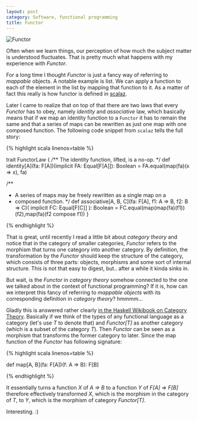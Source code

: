 ```yaml
---
layout: post
category: Software, functional programming
title: Functor
---
```


![Functor](http://adit.io/imgs/functors/fmap_apply.png)

Often when we learn things, our perception of how much the subject
matter is understood fluctuates. That is pretty much what happens
with my experience with *Functor*.

For a long time I thought *Functor* is just a fancy way of referring
to *mappable* objects. A notable example is list. We can apply a
function to each of the element in the list by mapping that function
to it. As a matter of fact this really is how functor is defined in
[scalaz](https://github.com/scalaz/scalaz/blob/series/7.1.x/core/src/main/scala/scalaz/Functor.scala#L20).

Later I came to realize that on top of that there are two laws that
every *Functor* has to obey, namely *identity* and *associative* law,
which basically means that if we map an identity function to a `Functor`
it has to remain the same and that a series of maps can be rewritten
as just one map with one composed function. The following code snippet
from `scalaz` tells the full story:

{% highlight scala linenos=table %}

trait FunctorLaw {
  /** The identity function, lifted, is a no-op. */
  def identity[A](fa: F[A])(implicit FA: Equal[F[A]]): Boolean =
    FA.equal(map(fa)(x => x), fa)

  /**
   * A series of maps may be freely rewritten as a single map on a
   * composed function.
   */
  def associative[A, B, C](fa: F[A], f1: A => B, f2: B => C)(
    implicit FC: Equal[F[C]]
  ): Boolean =
     FC.equal(map(map(fa)(f1))(f2),map(fa)(f2 compose f1))
}

{% endhighlight %}

That is great, until recently I read a little bit about *category theory*
and notice that in the category of smaller categories, *Functor* refers to
the morphism that turns one category into another category. By definition,
the transformation by the *Functor* should keep the structure of the
category, which consists of three parts: objects, morphisms and some
sort of internal structure. This is not that easy to digest, but.. after
a while it kinda sinks in.

But wait, is the *Functor* in *category theory* somehow connected to
the one we talked about in the context of functional programming? If
it is, how can we interpret this fancy of referring to *mappable objects*
with its corresponding definition in *category theory*? hmmmm...

Gladly this is answered rather clearly
[in the Haskell Wikibook on Category
Theory](https://en.wikibooks.org/wiki/Haskell/Category_theory#Functors_on_Hask).
Basically if we think of the types of any functional language as a
category (let's use *T* to denote that) and *Functor[T]* as another
category (which is a subset of the category *T*). Then *Functor* can
be seen as a morphism that transforms the former category to
later. Since the map function of the *Functor* has following
signature:

{% highlight scala linenos=table %}

def map[A, B](fa: F[A])(f: A => B): F[B]

{% endhighlight %}

It essentially turns a function *X* of *A => B* to a function *Y* of *F[A] =>
F[B]* therefore effectively transformed *X*, which is the morphism in
the category of *T*, to *Y*, which is the morphism of category
*Functor[T]*.

Interesting. :)
